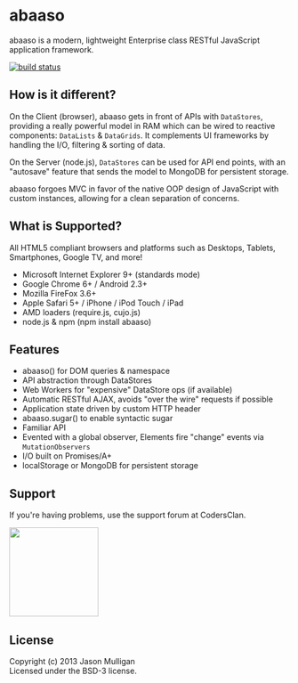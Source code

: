 # abaaso

abaaso is a modern, lightweight Enterprise class RESTful JavaScript application framework.

[![build status](https://secure.travis-ci.org/avoidwork/abaaso.png)](http://travis-ci.org/avoidwork/abaaso)

## How is it different?

On the Client (browser), abaaso gets in front of APIs with `DataStores`, providing a really powerful model in RAM which can be wired to reactive components: `DataLists` & `DataGrids`. It complements UI frameworks by handling the I/O, filtering & sorting of data.

On the Server (node.js), `DataStores` can be used for API end points, with an "autosave" feature that sends the model to MongoDB for persistent storage.

abaaso forgoes MVC in favor of the native OOP design of JavaScript with custom instances, allowing for a clean separation of concerns.

## What is Supported?

All HTML5 compliant browsers and platforms such as Desktops, Tablets, Smartphones, Google TV, and more!

* Microsoft Internet Explorer 9+ (standards mode)
* Google Chrome 6+ / Android 2.3+
* Mozilla FireFox 3.6+
* Apple Safari 5+ / iPhone / iPod Touch / iPad
* AMD loaders (require.js, cujo.js)
* node.js & npm (npm install abaaso)

## Features

* abaaso() for DOM queries & namespace
* API abstraction through DataStores
* Web Workers for "expensive" DataStore ops (if available)
* Automatic RESTful AJAX, avoids "over the wire" requests if possible
* Application state driven by custom HTTP header
* abaaso.sugar() to enable syntactic sugar
* Familiar API
* Evented with a global observer, Elements fire "change" events via `MutationObservers`
* I/O built on Promises/A+
* localStorage or MongoDB for persistent storage

## Support

If you're having problems, use the support forum at CodersClan.

<a href="http://codersclan.net/forum/index.php?repo_id=9"><img src="http://www.codersclan.net/graphics/getSupport_blue_big.png" width="160"></a>

## License
Copyright (c) 2013 Jason Mulligan  
Licensed under the BSD-3 license.